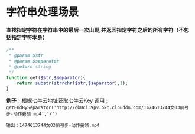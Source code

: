 # 字符串处理场景

#### 查找指定字符在字符串中的最后一次出现,并返回指定字符之后的所有字符（不包括指定字符本身）
```php
/**
 * @param $str
 * @param $separator
 * @return string
 */
function get($str,$separator){
    return substr(strrchr($str,$separator),1);
}
```
**例子**：根据七牛云地址获取七牛云Key
调用 : `getEndBySeparator('http://ob0ci39pv.bkt.clouddn.com/1474613744女03前弓步-动作要领.mp4','/')`

`输出` : `1474613744女03前弓步-动作要领.mp4`
